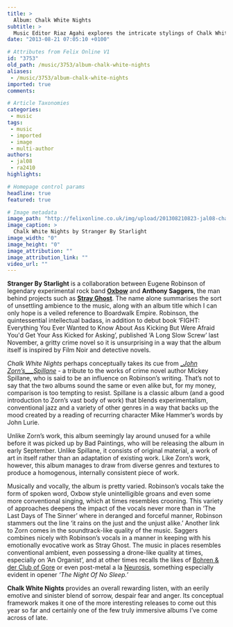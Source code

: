 ```yaml
---
title: >
  Album: Chalk White Nights
subtitle: >
  Music Editor Riaz Agahi explores the intricate stylings of Chalk White Nights, a collaborative album by Stranger By Starlight
date: "2013-08-21 07:05:10 +0100"

# Attributes from Felix Online V1
id: "3753"
old_path: /music/3753/album-chalk-white-nights
aliases:
 - /music/3753/album-chalk-white-nights
imported: true
comments:

# Article Taxonomies
categories:
 - music
tags:
 - music
 - imported
 - image
 - multi-author
authors:
 - jal08
 - ra2410
highlights:

# Homepage control params
headline: true
featured: true

# Image metadata
image_path: "http://felixonline.co.uk/img/upload/201308210823-jal08-chalkwhitenights.png"
image_caption: >
  Chalk White Nights by Stranger By Starlight
image_width: "0"
image_height: "0"
image_attribution: ""
image_attribution_link: ""
video_url: ""
---
```


__Stranger By Starlight__ is a collaboration between Eugene Robinson of legendary experimental rock band [__Oxbow__](http://www.theoxbow.com) and __Anthony Saggers__, the man behind projects such as [__Stray Ghost__](http://music.hiddenshoal.com/artists/stray-ghost/stray-ghost-bio/). The name alone summarises the sort of unsettling ambience to the music, along with an album title which I can only hope is a veiled reference to Boardwalk Empire. Robinson, the quintessential intellectual badass, in addition to debut book ‘FIGHT: Everything You Ever Wanted to Know About Ass Kicking But Were Afraid You'd Get Your Ass Kicked for Asking’, published ‘A Long Slow Screw’ last November, a gritty crime novel so it is unsurprising in a way that the album itself is inspired by Film Noir and detective novels.

_Chalk White Nights_ perhaps conceptually takes its cue from [__John Zorn’s___Spillane_](http://en.wikipedia.org/wiki/Spillane_(album)) - a tribute to the works of crime novel author Mickey Spillane, who is said to be an influence on Robinson’s writing. That’s not to say that the two albums sound the same or even alike but, for my money, comparison is too tempting to resist. Spillane is a classic album (and a good introduction to Zorn’s vast body of work) that blends experimentalism, conventional jazz and a variety of other genres in a way that backs up the mood created by a reading of recurring character Mike Hammer’s words by John Lurie.

Unlike Zorn’s work, this album seemingly lay around unused for a while before it was picked up by Bad Paintings, who will be releasing the album in early September. Unlike Spillane, it consists of original material, a work of art in itself rather than an adaptation of existing work. Like Zorn’s work, however, this album manages to draw from diverse genres and textures to produce a homogenous, internally consistent piece of work.

Musically and vocally, the album is pretty varied. Robinson’s vocals take the form of spoken word, Oxbow style unintelligible groans and even some more conventional singing, which at times resembles crooning. This variety of approaches deepens the impact of the vocals never more than in ‘The Last Days of The Sinner’ where in deranged and forceful manner, Robinson stammers out the line ‘it rains on the just and the unjust alike.’ Another link to Zorn comes in the soundtrack-like quality of the music. Saggers combines nicely with Robinson’s vocals in a manner in keeping with his emotionally evocative work as Stray Ghost. The music in places resembles conventional ambient, even possessing a drone-like quality at times, especially on ‘An Organist’, and at other times recalls the likes of [Bohren & der Club of Gore](http://en.wikipedia.org/wiki/Bohren_%26_der_Club_of_Gore) or even post-metal a la [Neurosis](http://en.wikipedia.org/wiki/Neurosis_(band)), something especially evident in opener _‘The Night Of No Sleep.’_

__Chalk White Nights__ provides an overall rewarding listen, with an eerily emotive and sinister blend of sorrow, despair fear and anger. Its conceptual framework makes it one of the more interesting releases to come out this year so far and certainly one of the few truly immersive albums I’ve come across of late.
